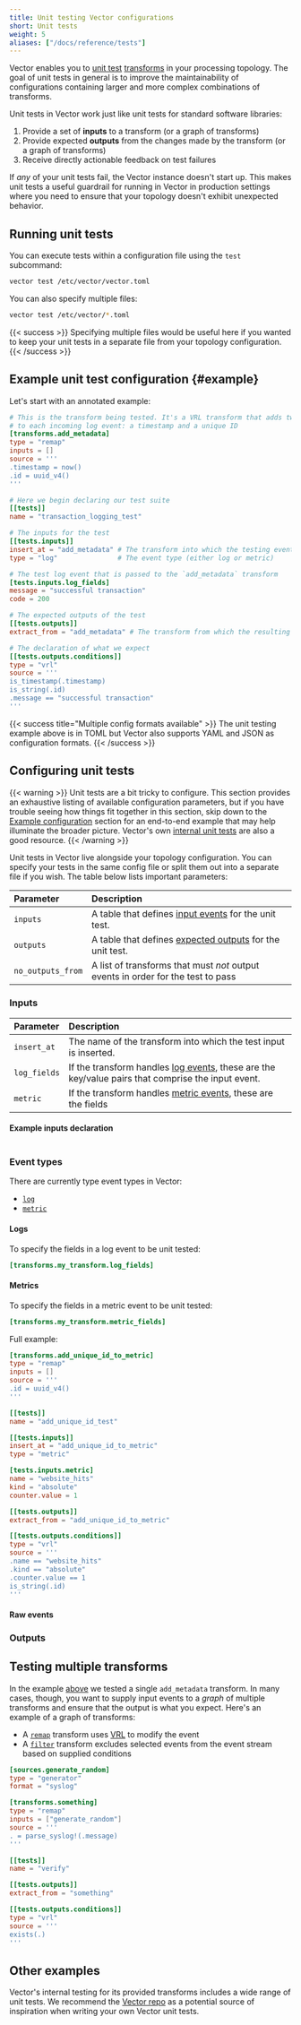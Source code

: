 ```yaml
---
title: Unit testing Vector configurations
short: Unit tests
weight: 5
aliases: ["/docs/reference/tests"]
---
```


Vector enables you to [unit test] [transforms] in your processing topology. The goal of unit tests in
general is to improve the maintainability of configurations containing larger and more complex
combinations of transforms.

Unit tests in Vector work just like unit tests for standard software libraries:

1. Provide a set of **inputs** to a transform (or a graph of transforms)
1. Provide expected **outputs** from the changes made by the transform (or a graph of transforms)
1. Receive directly actionable feedback on test failures

If *any* of your unit tests fail, the Vector instance doesn't start up. This makes unit tests a
useful guardrail for running in Vector in production settings where you need to ensure that your
topology doesn't exhibit unexpected behavior.

## Running unit tests

You can execute tests within a configuration file using the `test` subcommand:

```bash
vector test /etc/vector/vector.toml
```

You can also specify multiple files:

```bash
vector test /etc/vector/*.toml
```

{{< success >}}
Specifying multiple files would be useful here if you wanted to keep your unit tests in a separate
file from your topology configuration.
{{< /success >}}

## Example unit test configuration {#example}

Let's start with an annotated example:

```toml
# This is the transform being tested. It's a VRL transform that adds two fields
# to each incoming log event: a timestamp and a unique ID
[transforms.add_metadata]
type = "remap"
inputs = []
source = '''
.timestamp = now()
.id = uuid_v4()
'''

# Here we begin declaring our test suite
[[tests]]
name = "transaction_logging_test"

# The inputs for the test
[[tests.inputs]]
insert_at = "add_metadata" # The transform into which the testing event is inserted
type = "log"               # The event type (either log or metric)

# The test log event that is passed to the `add_metadata` transform
[tests.inputs.log_fields]
message = "successful transaction"
code = 200

# The expected outputs of the test
[[tests.outputs]]
extract_from = "add_metadata" # The transform from which the resulting event is extracted

# The declaration of what we expect
[[tests.outputs.conditions]]
type = "vrl"
source = '''
is_timestamp(.timestamp)
is_string(.id)
.message == "successful transaction"
'''
```

{{< success title="Multiple config formats available" >}}
The unit testing example above is in TOML but Vector also supports YAML and JSON as configuration
formats.
{{< /success >}}

## Configuring unit tests

{{< warning >}}
Unit tests are a bit tricky to configure. This section provides an exhaustive listing of available
configuration parameters, but if you have trouble seeing how things fit together in this section,
skip down to the [Example configuration](#examples) section for an end-to-end example that may help
illuminate the broader picture. Vector's own [internal unit tests][vector_tests] are also a good
resource.
{{< /warning >}}

Unit tests in Vector live alongside your topology configuration. You can specify your tests in the
same config file or split them out into a separate file if you wish. The table below lists important
parameters:

Parameter | Description
:---------|:-----------
`inputs` | A table that defines [input events](#inputs) for the unit test.
`outputs` | A table that defines [expected outputs](#outputs) for the unit test.
`no_outputs_from` | A list of transforms that must *not* output events in order for the test to pass

### Inputs

Parameter | Description
:---------|:-----------
`insert_at` | The name of the transform into which the test input is inserted.
`log_fields` | If the transform handles [log events](#logs), these are the key/value pairs that comprise the input event.
`metric` | If the transform handles [metric events](#metrics), these are the fields

#### Example inputs declaration

```toml

```

### Event types

There are currently type event types in Vector:

* [`log`][logs]
* [`metric`][metrics]

#### Logs

To specify the fields in a log event to be unit tested:

```toml
[transforms.my_transform.log_fields]
```

#### Metrics

To specify the fields in a metric event to be unit tested:

```toml
[transforms.my_transform.metric_fields]

```

Full example:

```toml
[transforms.add_unique_id_to_metric]
type = "remap"
inputs = []
source = '''
.id = uuid_v4()
'''

[[tests]]
name = "add_unique_id_test"

[[tests.inputs]]
insert_at = "add_unique_id_to_metric"
type = "metric"

[tests.inputs.metric]
name = "website_hits"
kind = "absolute"
counter.value = 1

[[tests.outputs]]
extract_from = "add_unique_id_to_metric"

[[tests.outputs.conditions]]
type = "vrl"
source = '''
.name == "website_hits"
.kind == "absolute"
.counter.value == 1
is_string(.id)
'''
```

#### Raw events



### Outputs

## Testing multiple transforms

In the example [above](#example) we tested a single `add_metadata` transform. In many cases, though,
you want to supply input events to a *graph* of multiple transforms and ensure that the output is
what you expect. Here's an example of a graph of transforms:

* A [`remap`][remap] transform uses [VRL] to modify the event
* A [`filter`][filter] transform excludes selected events from the event stream based on supplied
  conditions

```toml
[sources.generate_random]
type = "generator"
format = "syslog"

[transforms.something]
type = "remap"
inputs = ["generate_random"]
source = '''
. = parse_syslog!(.message)
'''

[[tests]]
name = "verify"

[[tests.outputs]]
extract_from = "something"

[[tests.outputs.conditions]]
type = "vrl"
source = '''
exists(.)
'''
```

## Other examples

Vector's internal testing for its provided transforms includes a wide range of unit tests. We
recommend the [Vector repo][vector_tests] as a potential source of inspiration when writing your own
Vector unit tests.

[filter]: TODO
[logs]: TODO
[metrics]: TODO
[remap]: /docs/reference/configuration/transforms/remap
[transforms]: /docs/reference/glossary/#transform
[unit test]: https://en.wikipedia.org/wiki/Unit_testing
[vector_tests]: https://github.com/timberio/vector/tree/master/tests/behavior/transforms
[vrl]: https://vrl.dev
